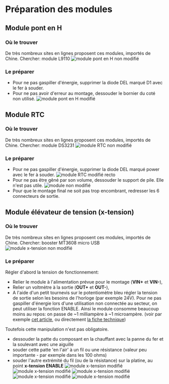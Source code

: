 # Préparation des modules
## Module pont en H
### Où le trouver
De très nombreux sites en lignes proposent ces modules, importés de Chine. Chercher: module L9110
![module pont en H non modifié](../PHOTOS/modules/pontH-nonModifié.JPG)
### Le préparer
 - Pour ne pas gaspiller d'énergie, supprimer la diode DEL marqué D1 avec le fer à souder.
 - Pour ne pas avoir d'erreur au montage, dessouder le bornier du coté non utilisé.
![module pont en H modifié](../PHOTOS/modules/pontH-modifié.JPG)
## Module RTC
### Où le trouver
De très nombreux sites en lignes proposent ces modules, importés de Chine. Chercher: module DS3231
![module RTC non modifié](../PHOTOS/modules/RTC-nonModifié.JPG)
### Le préparer
 - Pour ne pas gaspiller d'énergie, supprimer la diode DEL marqué power avec le fer à souder.
![module RTC modifié recto](../PHOTOS/modules/RTC-rectoModifié.JPG)
 - Pour ne pas être gêné par son volume, dessouder le support de pile. Elle n'est pas utile.
![module non modifié](../PHOTOS/modules/RTC-versoModifié.JPG)
 - Pour que le montage final ne soit pas trop encombrant, redresser les 6 connecteurs de sortie.
## Module élévateur de tension (x-tension)
### Où le trouver
De très nombreux sites en lignes proposent ces modules, importés de Chine. Chercher: booster MT3608 micro USB
![module x-tension non modifié](../PHOTOS/modules/x-tension-nonModifié.JPG)
### Le préparer
Régler d'abord la tension de fonctionnement:
 - Relier le module à l'alimentation prévue pour le montage (**VIN+** et **VIN-**),
 - Relier un voltmètre à la sortie (**OUT+** et **OUT-**),
 - A l'aide d'un petit tournevis sur le potentiomètre bleu régler la tension de sortie selon les besoins de l'horloge (par exemple 24V).
Pour ne pas gaspiller d'énergie lors d'une utilisation non connectée au secteur, on peut utiliser la fonction ENABLE.
Ainsi le module consomme beaucoup moins au repos: on passe de ~1 milliampère à ~1 microampère.
(voir par exemple [cet article](https://hackaday.com/2019/01/27/reworking-mt3608-boost-converters-for-lower-idle-current-draw/), ou 
directement [la fiche technique](https://www.olimex.com/Products/Breadboarding/BB-PWR-3608/resources/MT3608.pdf))

Toutefois cette manipulation n'est pas obligatoire.
 - dessouder la patte du composant en la chauffant avec la panne du fer et la soulevant avec une aiguille
 - souder cette patte 'en l'air' à un fil ou une résistance (valeur peu importante - par exemple dans les 100 ohms)
 - souder l'autre extrémité du fil (ou de la résistance) sur la platine, au point **x-tension ENABLE**
![module x-tension modifié](../PHOTOS/modules/x-tension-modifié-1.JPG)
![module x-tension modifié](../PHOTOS/modules/x-tension-modifié-2a.JPG)
![module x-tension modifié](../PHOTOS/modules/x-tension-modifié-2b.JPG)
![module x-tension modifié](../PHOTOS/modules/x-tension-modifié-3a.JPG)
![module x-tension modifié](../PHOTOS/modules/x-tension-modifié-3b.JPG)


